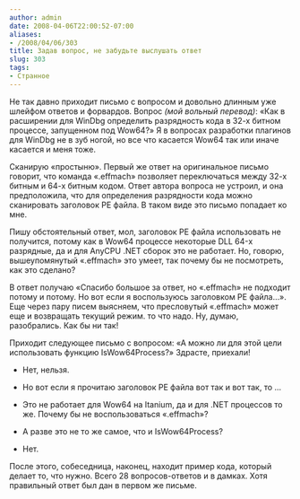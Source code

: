 ```yaml
---
author: admin
date: 2008-04-06T22:00:52-07:00
aliases:
- /2008/04/06/303
title: Задав вопрос, не забудьте выслушать ответ
slug: 303
tags:
- Странное
---
```


Не так давно приходит письмо с вопросом и довольно длинным уже шлейфом ответов и форвардов. Вопрос _(мой вольный перевод)_: «Как в расширении для WinDbg определить разрядность кода в 32-х битном процессе, запущенном под Wow64?» Я в вопросах разработки плагинов для WinDbg не в зуб ногой, но все что касается Wow64 так или иначе касается и меня тоже.

Сканирую «простыню». Первый же ответ на оригинальное письмо говорит, что команда «.effmach» позволяет переключаться между 32-х битным и 64-х битным кодом. Ответ автора вопроса не устроил, и она предположила, что для определения разрядности кода можно сканировать заголовок PE файла. В таком виде это письмо попадает ко мне.

<!--more-->

Пишу обстоятельный ответ, мол, заголовок PE файла использовать не получится, потому как в Wow64 процессе некоторые DLL 64-х разрядные, да и для AnyCPU .NET сборок это не работает. Но, говорю, вышеупомянутый «.effmach» это умеет, так почему бы не посмотреть, как это сделано? 

В ответ получаю «Спасибо большое за ответ, но «.effmach» не подходит потому и потому. Но вот если я воспользуюсь заголовком PE файла…». Еще через пару писем выясняем, что пресловутый «.effmach» может еще и возвращать текущий режим. то что надо. Ну, думаю, разобрались. Как бы ни так!

Приходит следующее письмо с вопросом: «А можно ли для этой цели использовать функцию IsWow64Process?» Здрасте, приехали! 

- Нет, нельзя. 

- Но вот если я прочитаю заголовок PE файла вот так и вот так, то …

- Это не работает для Wow64 на Itanium, да и для .NET процессов то же. Почему бы не воспользоваться «.effmach»?

- А разве это не то же самое, что и IsWow64Process?

- Нет.

После этого, собеседница, наконец, находит пример кода, который делает то, что нужно. Всего 28 вопросов-ответов и в дамках. Хотя правильный ответ был дан в первом же письме.

